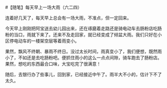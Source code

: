 #【随笔】每天早上一场大雨（六二四）

连着好几天了，每天早上总会有一场大雨，不准点，但一定回来。

今天早上刚刚把阿宝送去幼儿园出来，还在琢磨着走路还是骑电动车去肠粉店吃肠粉的当口，雨就下来了。还来不及走回家，就已经变成了倾盆大雨。我们只好在小区停电动车的一楼架空层等着雨变小。

果然，飘风不终朝、暴雨不终日。没过太长时间，雨真变小了，我们便想，既然雨小了，不如还是去吃肠粉吧。便抓住雨小的这么一点点间隙，骑车跑去了肠粉店。果然，想吃的东西最合口味，大宝吃完了很满意！

随后，去银行办了些事儿，回到家，已经接近中午了。雨半大不小的，估计下不了太久。